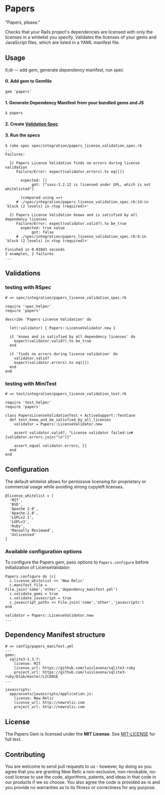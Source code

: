 # Papers

"Papers, please."

Checks that your Rails project's dependencies are licensed with only the licenses in a whitelist you specify. Validates the licenses of your gems and JavaScript files, which are listed in a YAML manifest file.

## Usage

tl;dr -- add gem, generate dependency manifest, run spec

#### 0. Add gem to Gemfile

```
gem 'papers'
```
#### 1. Generate Dependency Manifest from your bundled gems and JS

```
$ papers
```
#### 2. Create [Validation Spec](#testing-with-rspec)

#### 3. Run the specs

```
$ rake spec spec/integration/papers_license_validation_spec.rb
...
Failures:

  1) Papers License Validation finds no errors during license validation
     Failure/Error: expect(validator.errors).to eq([])

       expected: []
            got: ["sass-3.2.12 is licensed under GPL, which is not whitelisted"]

       (compared using ==)
     # ./spec/integration/papers_license_validation_spec.rb:14:in `block (2 levels) in <top (required)>'

  2) Papers License Validation knows and is satisfied by all dependency licenses
     Failure/Error: expect(validator.valid?).to be_true
       expected: true value
            got: false
     # ./spec/integration/papers_license_validation_spec.rb:9:in `block (2 levels) in <top (required)>'

Finished in 0.01043 seconds
2 examples, 2 failures
...
```

## Validations

### testing with RSpec

```
# => spec/integration/papers_license_validation_spec.rb

require 'spec_helper'
require 'papers'

describe 'Papers License Validation' do

  let(:validator) { Papers::LicenseValidator.new }

  it 'knows and is satisfied by all dependency licenses' do
    expect(validator.valid?).to be_true
  end

  it 'finds no errors during license validation' do
    validator.valid?
    expect(validator.errors).to eq([])
  end
end
```

### testing with MiniTest

```
# => test/integration/papers_license_validation_test.rb

require 'test_helper'
require 'papers'

class PapersLicenseValidationTest < ActiveSupport::TestCase
  def test_know_and_be_satisfied_by_all_licenses
    validator = Papers::LicenseValidator.new

    assert validator.valid?, "License validator failed:\n#{validator.errors.join("\n")}"

    assert_equal validator.errors, []
  end
end
```

## Configuration

The default whitelist allows for permissive licensing for proprietary or commercial usage while avoiding strong copyleft licenses.

```
@license_whitelist = [
  'MIT',
  'BSD',
  'Apache 2.0',
  'Apache-2.0',
  'LGPLv2.1',
  'LGPLv3',
  'Ruby',
  'Manually Reviewed',
  'Unlicensed'
]
```

### Available configuration options

To configure the Papers gem, pass options to ```Papers.configure``` before initialization of LicenseValidator:

```
Papers.configure do |c|
  c.license_whitelist << 'New Relic'
  c.manifest_file = File.join('some','other','dependency_manifest.yml')
  c.validate_gems = true
  c.validate_javascript = true
  c.javascript_paths << File.join('some','other','javascripts')
end

validator = Papers::LicenseValidator.new
...
```

## Dependency Manifest structure

```
# => config/papers_manifest.yml
---
gems:
  sqlite3-1.3.7:
    license: MIT
    license_url: https://github.com/luislavena/sqlite3-ruby
    project_url: https://github.com/luislavena/sqlite3-ruby/blob/master/LICENSE
...

javascripts:
  app/assets/javascripts/application.js:
    license: New Relic
    license_url: http://newrelic.com
    project_url: http://newrelic.com
```

## License

The Papers Gem is licensed under the __MIT License__.  See [MIT-LICENSE](https://github.com/newrelic/papers/blob/master/MIT-LICENSE) for full text.

## Contributing

You are welcome to send pull requests to us - however, by doing so you agree that you are granting New Relic a non-exclusive, non-revokable, no-cost license to use the code, algorithms, patents, and ideas in that code in our products if we so choose. You also agree the code is provided as-is and you provide no warranties as to its fitness or correctness for any purpose.
